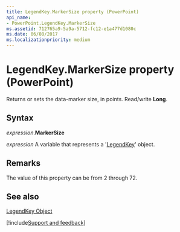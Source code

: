 ```yaml
---
title: LegendKey.MarkerSize property (PowerPoint)
api_name:
- PowerPoint.LegendKey.MarkerSize
ms.assetid: 712765a9-5a9a-5712-fc12-e1a477d1080c
ms.date: 06/08/2017
ms.localizationpriority: medium
---
```



# LegendKey.MarkerSize property (PowerPoint)

Returns or sets the data-marker size, in points. Read/write **Long**.


## Syntax

_expression_.**MarkerSize**

_expression_ A variable that represents a '[LegendKey](PowerPoint.LegendKey.md)' object.


## Remarks

The value of this property can be from 2 through 72. 


## See also


[LegendKey Object](PowerPoint.LegendKey.md)

[!include[Support and feedback](~/includes/feedback-boilerplate.md)]